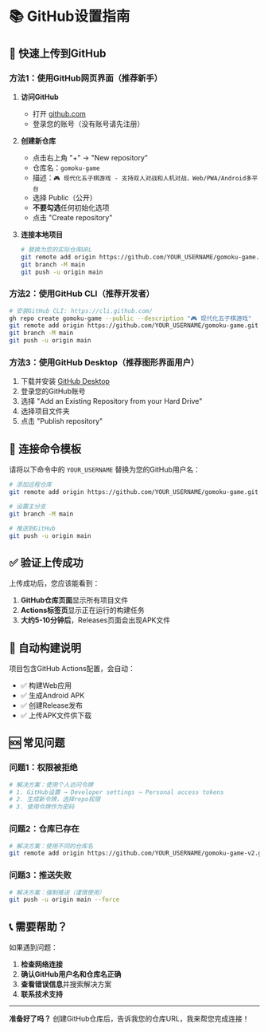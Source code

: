 # 📚 GitHub设置指南

## 🚀 快速上传到GitHub

### 方法1：使用GitHub网页界面（推荐新手）

1. **访问GitHub**
   - 打开 [github.com](https://github.com)
   - 登录您的账号（没有账号请先注册）

2. **创建新仓库**
   - 点击右上角 "+" → "New repository"
   - 仓库名：`gomoku-game`
   - 描述：`🎮 现代化五子棋游戏 - 支持双人对战和人机对战，Web/PWA/Android多平台`
   - 选择 Public（公开）
   - **不要勾选**任何初始化选项
   - 点击 "Create repository"

3. **连接本地项目**
   ```bash
   # 替换为您的实际仓库URL
   git remote add origin https://github.com/YOUR_USERNAME/gomoku-game.git
   git branch -M main
   git push -u origin main
   ```

### 方法2：使用GitHub CLI（推荐开发者）

```bash
# 安装GitHub CLI: https://cli.github.com/
gh repo create gomoku-game --public --description "🎮 现代化五子棋游戏"
git remote add origin https://github.com/YOUR_USERNAME/gomoku-game.git
git branch -M main
git push -u origin main
```

### 方法3：使用GitHub Desktop（推荐图形界面用户）

1. 下载并安装 [GitHub Desktop](https://desktop.github.com/)
2. 登录您的GitHub账号
3. 选择 "Add an Existing Repository from your Hard Drive"
4. 选择项目文件夹
5. 点击 "Publish repository"

## 🔧 连接命令模板

请将以下命令中的 `YOUR_USERNAME` 替换为您的GitHub用户名：

```bash
# 添加远程仓库
git remote add origin https://github.com/YOUR_USERNAME/gomoku-game.git

# 设置主分支
git branch -M main

# 推送到GitHub
git push -u origin main
```

## ✅ 验证上传成功

上传成功后，您应该能看到：

1. **GitHub仓库页面**显示所有项目文件
2. **Actions标签页**显示正在运行的构建任务
3. **大约5-10分钟后**，Releases页面会出现APK文件

## 🤖 自动构建说明

项目包含GitHub Actions配置，会自动：

- ✅ 构建Web应用
- ✅ 生成Android APK
- ✅ 创建Release发布
- ✅ 上传APK文件供下载

## 🆘 常见问题

### 问题1：权限被拒绝
```bash
# 解决方案：使用个人访问令牌
# 1. GitHub设置 → Developer settings → Personal access tokens
# 2. 生成新令牌，选择repo权限
# 3. 使用令牌作为密码
```

### 问题2：仓库已存在
```bash
# 解决方案：使用不同的仓库名
git remote add origin https://github.com/YOUR_USERNAME/gomoku-game-v2.git
```

### 问题3：推送失败
```bash
# 解决方案：强制推送（谨慎使用）
git push -u origin main --force
```

## 📞 需要帮助？

如果遇到问题：

1. **检查网络连接**
2. **确认GitHub用户名和仓库名正确**
3. **查看错误信息**并搜索解决方案
4. **联系技术支持**

---

**准备好了吗？** 创建GitHub仓库后，告诉我您的仓库URL，我来帮您完成连接！
